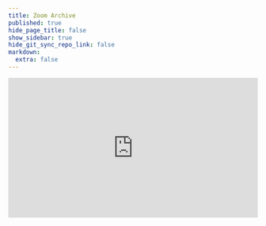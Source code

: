 ```yaml
---
title: Zoom Archive
published: true
hide_page_title: false
show_sidebar: true
hide_git_sync_repo_link: false
markdown:
  extra: false
---
```


<div style='max-width: 960px'><div style='position: relative; padding-bottom: 56.25%; height: 0; overflow: hidden;'><iframe width="960" height="540" src="https://web.microsoftstream.com/embed/channel/1d29e7ee-9761-48e6-9fc1-3aa681184e2e?sort=date" allowfullscreen style='border:none; position: absolute; top: 0; left: 0; right: 0; bottom: 0; height: 100%; max-width: 100%;'></iframe></div></div>
